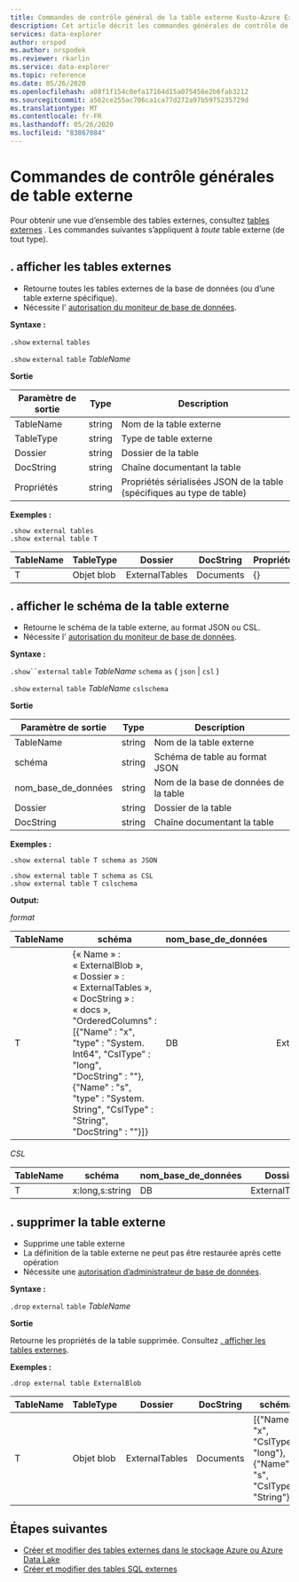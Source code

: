 ```yaml
---
title: Commandes de contrôle général de la table externe Kusto-Azure Explorateur de données
description: Cet article décrit les commandes générales de contrôle de table externe
services: data-explorer
author: orspod
ms.author: orspodek
ms.reviewer: rkarlin
ms.service: data-explorer
ms.topic: reference
ms.date: 05/26/2020
ms.openlocfilehash: a08f1f154c0efa17164d15a075456e2b6fab3212
ms.sourcegitcommit: a562ce255ac706ca1ca77d272a97b5975235729d
ms.translationtype: MT
ms.contentlocale: fr-FR
ms.lasthandoff: 05/26/2020
ms.locfileid: "83867084"
---
```

# <a name="external-table-general-control-commands"></a>Commandes de contrôle générales de table externe

Pour obtenir une vue d’ensemble des tables externes, consultez [tables externes](../query/schema-entities/externaltables.md) . Les commandes suivantes s’appliquent à _toute_ table externe (de tout type).

## <a name="show-external-tables"></a>. afficher les tables externes

* Retourne toutes les tables externes de la base de données (ou d’une table externe spécifique).
* Nécessite l' [autorisation du moniteur de base de données](../management/access-control/role-based-authorization.md).

**Syntaxe :** 

`.show` `external` `tables`

`.show` `external` `table` *TableName*

**Sortie**

| Paramètre de sortie | Type   | Description                                                         |
|------------------|--------|---------------------------------------------------------------------|
| TableName        | string | Nom de la table externe                                             |
| TableType        | string | Type de table externe                                              |
| Dossier           | string | Dossier de la table                                                     |
| DocString        | string | Chaîne documentant la table                                       |
| Propriétés       | string | Propriétés sérialisées JSON de la table (spécifiques au type de table) |


**Exemples :**

```kusto
.show external tables
.show external table T
```

| TableName | TableType | Dossier         | DocString | Propriétés |
|-----------|-----------|----------------|-----------|------------|
| T         | Objet blob      | ExternalTables | Documents      | {}         |


## <a name="show-external-table-schema"></a>. afficher le schéma de la table externe

* Retourne le schéma de la table externe, au format JSON ou CSL. 
* Nécessite l' [autorisation du moniteur de base de données](../management/access-control/role-based-authorization.md).

**Syntaxe :** 

`.show``external` `table` *TableName* `schema` `as` ( `json`  |  `csl` )

`.show` `external` `table` *TableName* `cslschema`

**Sortie**

| Paramètre de sortie | Type   | Description                        |
|------------------|--------|------------------------------------|
| TableName        | string | Nom de la table externe            |
| schéma           | string | Schéma de table au format JSON |
| nom_base_de_données     | string | Nom de la base de données de la table             |
| Dossier           | string | Dossier de la table                    |
| DocString        | string | Chaîne documentant la table      |

**Exemples :**

```kusto
.show external table T schema as JSON
```

```kusto
.show external table T schema as CSL
.show external table T cslschema
```

**Output:**

*format*

| TableName | schéma    | nom_base_de_données | Dossier         | DocString |
|-----------|----------------------------------|--------------|----------------|-----------|
| T         | {« Name » : « ExternalBlob »,<br>« Dossier » : « ExternalTables »,<br>« DocString » : « docs »,<br>"OrderedColumns" : [{"Name" : "x", "type" : "System. Int64", "CslType" : "long", "DocString" : ""}, {"Name" : "s", "type" : "System. String", "CslType" : "String", "DocString" : ""}]} | DB           | ExternalTables | Documents      |


*CSL*

| TableName | schéma          | nom_base_de_données | Dossier         | DocString |
|-----------|-----------------|--------------|----------------|-----------|
| T         | x:long,s:string | DB           | ExternalTables | Documents      |

## <a name="drop-external-table"></a>. supprimer la table externe

* Supprime une table externe 
* La définition de la table externe ne peut pas être restaurée après cette opération
* Nécessite une [autorisation d’administrateur de base de données](../management/access-control/role-based-authorization.md).

**Syntaxe :**  

`.drop` `external` `table` *TableName*

**Sortie**

Retourne les propriétés de la table supprimée. Consultez [. afficher les tables externes](#show-external-tables).

**Exemples :**

```kusto
.drop external table ExternalBlob
```

| TableName | TableType | Dossier         | DocString | schéma       | Propriétés |
|-----------|-----------|----------------|-----------|-----------------------------------------------------|------------|
| T         | Objet blob      | ExternalTables | Documents      | [{"Name" : "x", "CslType" : "long"},<br> {"Name" : "s", "CslType" : "String"}] | {}         |

## <a name="next-steps"></a>Étapes suivantes

* [Créer et modifier des tables externes dans le stockage Azure ou Azure Data Lake](external-tables-azurestorage-azuredatalake.md)
* [Créer et modifier des tables SQL externes](external-sql-tables.md)
